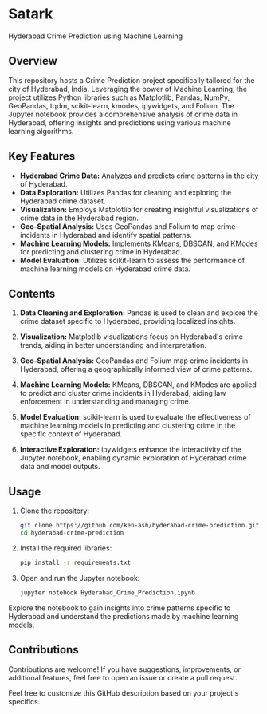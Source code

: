 # Satark
Hyderabad Crime Prediction using Machine Learning

## Overview

This repository hosts a Crime Prediction project specifically tailored for the city of Hyderabad, India. Leveraging the power of Machine Learning, the project utilizes Python libraries such as Matplotlib, Pandas, NumPy, GeoPandas, tqdm, scikit-learn, kmodes, ipywidgets, and Folium. The Jupyter notebook provides a comprehensive analysis of crime data in Hyderabad, offering insights and predictions using various machine learning algorithms.

## Key Features

- **Hyderabad Crime Data:** Analyzes and predicts crime patterns in the city of Hyderabad.
- **Data Exploration:** Utilizes Pandas for cleaning and exploring the Hyderabad crime dataset.
- **Visualization:** Employs Matplotlib for creating insightful visualizations of crime data in the Hyderabad region.
- **Geo-Spatial Analysis:** Uses GeoPandas and Folium to map crime incidents in Hyderabad and identify spatial patterns.
- **Machine Learning Models:** Implements KMeans, DBSCAN, and KModes for predicting and clustering crime in Hyderabad.
- **Model Evaluation:** Utilizes scikit-learn to assess the performance of machine learning models on Hyderabad crime data.

## Contents

1. **Data Cleaning and Exploration:** Pandas is used to clean and explore the crime dataset specific to Hyderabad, providing localized insights.

2. **Visualization:** Matplotlib visualizations focus on Hyderabad's crime trends, aiding in better understanding and interpretation.

3. **Geo-Spatial Analysis:** GeoPandas and Folium map crime incidents in Hyderabad, offering a geographically informed view of crime patterns.

4. **Machine Learning Models:** KMeans, DBSCAN, and KModes are applied to predict and cluster crime incidents in Hyderabad, aiding law enforcement in understanding and managing crime.

5. **Model Evaluation:** scikit-learn is used to evaluate the effectiveness of machine learning models in predicting and clustering crime in the specific context of Hyderabad.

6. **Interactive Exploration:** ipywidgets enhance the interactivity of the Jupyter notebook, enabling dynamic exploration of Hyderabad crime data and model outputs.

## Usage

1. Clone the repository:

   ```bash
   git clone https://github.com/ken-ash/hyderabad-crime-prediction.git
   cd hyderabad-crime-prediction
   ```

2. Install the required libraries:

   ```bash
   pip install -r requirements.txt
   ```

3. Open and run the Jupyter notebook:

   ```bash
   jupyter notebook Hyderabad_Crime_Prediction.ipynb
   ```

Explore the notebook to gain insights into crime patterns specific to Hyderabad and understand the predictions made by machine learning models.

## Contributions

Contributions are welcome! If you have suggestions, improvements, or additional features, feel free to open an issue or create a pull request.

Feel free to customize this GitHub description based on your project's specifics.
